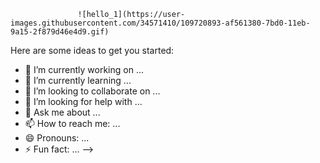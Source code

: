                    ![hello_1](https://user-images.githubusercontent.com/34571410/109720893-af561380-7bd0-11eb-9a15-2f879d46e4d9.gif)












Here are some ideas to get you started:

- 🔭 I’m currently working on ...
- 🌱 I’m currently learning ...
- 👯 I’m looking to collaborate on ...
- 🤔 I’m looking for help with ...
- 💬 Ask me about ...
- 📫 How to reach me: ...
- 😄 Pronouns: ...
- ⚡ Fun fact: ...
-->
